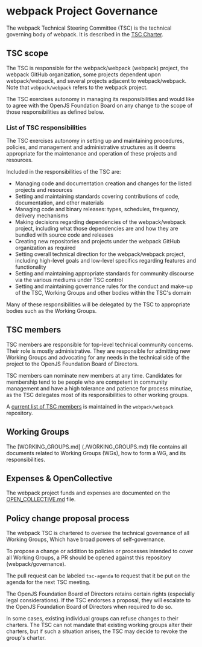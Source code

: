 # webpack Project Governance 

The webpack Technical Steering Committee (TSC) is the technical governing body of webpack. It is described in the [TSC Charter](./TSC_CHARTER.md).

## TSC scope

The TSC is responsible for the webpack/webpack (webpack) project, the webpack GitHub organization, some projects dependent upon webpack/webpack, and several projects adjacent to webpack/webpack. Note that `webpack/webpack` refers to the webpack project.

The TSC exercises autonomy in managing its responsibilities and would like to agree with the OpenJS Foundation Board on any change to the scope of those responsibilities as defined below.

### List of TSC responsibilities

The TSC exercises autonomy in setting up and maintaining procedures, policies, and management and administrative structures as it deems appropriate for the maintenance and operation of these projects and resources.

Included in the responsibilities of the TSC are:

* Managing code and documentation creation and changes for the listed projects
  and resources
* Setting and maintaining standards covering contributions of code,
  documentation, and other materials
* Managing code and binary releases: types, schedules, frequency, delivery
  mechanisms
* Making decisions regarding dependencies of the webpack/webpack project,
  including what those dependencies are and how they are bundled with source
  code and releases
* Creating new repositories and projects under the webpack GitHub organization
  as required
* Setting overall technical direction for the webpack/webpack project, including
  high-level goals and low-level specifics regarding features and functionality
* Setting and maintaining appropriate standards for community discourse via the
  various mediums under TSC control
* Setting and maintaining governance rules for the conduct and make-up of the
  TSC, Working Groups and other bodies within the TSC's domain

Many of these responsibilities will be delegated by the TSC to appropriate bodies such as the Working Groups.

## TSC members

TSC members are responsible for top-level technical community concerns. Their role is mostly administrative. They are responsible for admitting new Working Groups and advocating for any needs in the technical side of the project to the OpenJS Foundation Board of Directors.

TSC members can nominate new members at any time. Candidates for membership tend to be people who are competent in community management and have a high tolerance and patience for process minutiae, as the TSC delegates most of its responsibilities to other working groups.

A [current list of TSC members](https://github.com/webpack/webpack#tsc-technical-steering-committee) is maintained in the `webpack/webpack` repository.

## Working Groups

The [WORKING_GROUPS.md] (./WORKING_GROUPS.md) file contains all documents related to Working Groups (WGs), how to form a WG, and its responsibilities.

## Expenses & OpenCollective

The webpack project funds and expenses are documented on the [OPEN_COLLECTIVE.md](./OPEN_COLLECTIVE.md) file.

## Policy change proposal process

The webpack TSC is chartered to oversee the technical governance of all Working Groups, Which have broad powers of self-governance.

To propose a change or addition to policies or processes intended to cover all Working Groups, a PR should be opened against this repository (webpack/governance).

The pull request can be labeled `tsc-agenda` to request that it be put on the agenda for the next TSC meeting.

The OpenJS Foundation Board of Directors retains certain rights (especially legal considerations). If the TSC endorses a proposal, they will escalate to the OpenJS Foundation Board of Directors when required to do so.

In some cases, existing individual groups can refuse changes to their charters. The TSC can not mandate that existing working groups alter their charters, but if such a situation arises, the TSC may decide to revoke the group's charter.
